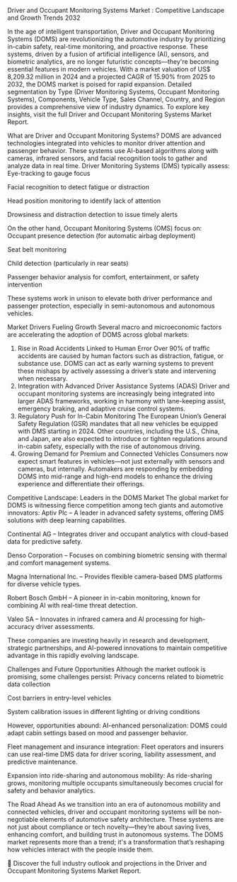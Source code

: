 Driver and Occupant Monitoring Systems Market : Competitive Landscape and Growth Trends 2032

In the age of intelligent transportation, Driver and Occupant Monitoring Systems (DOMS) are revolutionizing the automotive industry by prioritizing in-cabin safety, real-time monitoring, and proactive response. These systems, driven by a fusion of artificial intelligence (AI), sensors, and biometric analytics, are no longer futuristic concepts—they're becoming essential features in modern vehicles.
With a market valuation of US$ 8,209.32 million in 2024 and a projected CAGR of 15.90% from 2025 to 2032, the DOMS market is poised for rapid expansion. Detailed segmentation by Type (Driver Monitoring Systems, Occupant Monitoring Systems), Components, Vehicle Type, Sales Channel, Country, and Region provides a comprehensive view of industry dynamics. To explore key insights, visit the full Driver and Occupant Monitoring Systems Market Report.

What are Driver and Occupant Monitoring Systems?
DOMS are advanced technologies integrated into vehicles to monitor driver attention and passenger behavior. These systems use AI-based algorithms along with cameras, infrared sensors, and facial recognition tools to gather and analyze data in real time.
Driver Monitoring Systems (DMS) typically assess:
Eye-tracking to gauge focus


Facial recognition to detect fatigue or distraction


Head position monitoring to identify lack of attention


Drowsiness and distraction detection to issue timely alerts


On the other hand, Occupant Monitoring Systems (OMS) focus on:
Occupant presence detection (for automatic airbag deployment)


Seat belt monitoring


Child detection (particularly in rear seats)


Passenger behavior analysis for comfort, entertainment, or safety intervention


These systems work in unison to elevate both driver performance and passenger protection, especially in semi-autonomous and autonomous vehicles.

Market Drivers Fueling Growth
Several macro and microeconomic factors are accelerating the adoption of DOMS across global markets:
1. Rise in Road Accidents Linked to Human Error
Over 90% of traffic accidents are caused by human factors such as distraction, fatigue, or substance use. DOMS can act as early warning systems to prevent these mishaps by actively assessing a driver’s state and intervening when necessary.
2. Integration with Advanced Driver Assistance Systems (ADAS)
Driver and occupant monitoring systems are increasingly being integrated into larger ADAS frameworks, working in harmony with lane-keeping assist, emergency braking, and adaptive cruise control systems.
3. Regulatory Push for In-Cabin Monitoring
The European Union’s General Safety Regulation (GSR) mandates that all new vehicles be equipped with DMS starting in 2024. Other countries, including the U.S., China, and Japan, are also expected to introduce or tighten regulations around in-cabin safety, especially with the rise of autonomous driving.
4. Growing Demand for Premium and Connected Vehicles
Consumers now expect smart features in vehicles—not just externally with sensors and cameras, but internally. Automakers are responding by embedding DOMS into mid-range and high-end models to enhance the driving experience and differentiate their offerings.

Competitive Landscape: Leaders in the DOMS Market
The global market for DOMS is witnessing fierce competition among tech giants and automotive innovators:
Aptiv Plc – A leader in advanced safety systems, offering DMS solutions with deep learning capabilities.


Continental AG – Integrates driver and occupant analytics with cloud-based data for predictive safety.


Denso Corporation – Focuses on combining biometric sensing with thermal and comfort management systems.


Magna International Inc. – Provides flexible camera-based DMS platforms for diverse vehicle types.


Robert Bosch GmbH – A pioneer in in-cabin monitoring, known for combining AI with real-time threat detection.


Valeo SA – Innovates in infrared camera and AI processing for high-accuracy driver assessments.


These companies are investing heavily in research and development, strategic partnerships, and AI-powered innovations to maintain competitive advantage in this rapidly evolving landscape.

Challenges and Future Opportunities
Although the market outlook is promising, some challenges persist:
Privacy concerns related to biometric data collection


Cost barriers in entry-level vehicles


System calibration issues in different lighting or driving conditions


However, opportunities abound:
AI-enhanced personalization: DOMS could adapt cabin settings based on mood and passenger behavior.


Fleet management and insurance integration: Fleet operators and insurers can use real-time DMS data for driver scoring, liability assessment, and predictive maintenance.


Expansion into ride-sharing and autonomous mobility: As ride-sharing grows, monitoring multiple occupants simultaneously becomes crucial for safety and behavior analytics.



The Road Ahead
As we transition into an era of autonomous mobility and connected vehicles, driver and occupant monitoring systems will be non-negotiable elements of automotive safety architecture. These systems are not just about compliance or tech novelty—they’re about saving lives, enhancing comfort, and building trust in autonomous systems.
The DOMS market represents more than a trend; it's a transformation that’s reshaping how vehicles interact with the people inside them.

🔗 Discover the full industry outlook and projections in the Driver and Occupant Monitoring Systems Market Report.

